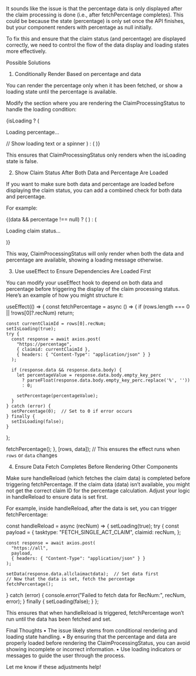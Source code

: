 It sounds like the issue is that the percentage data is only displayed after the claim processing is done (i.e., after fetchPercentage completes). This could be because the state (percentage) is only set once the API finishes, but your component renders with percentage as null initially.

To fix this and ensure that the claim status (and percentage) are displayed correctly, we need to control the flow of the data display and loading states more effectively.

Possible Solutions

1. Conditionally Render Based on percentage and data

You can render the percentage only when it has been fetched, or show a loading state until the percentage is available.

Modify the section where you are rendering the ClaimProcessingStatus to handle the loading condition:

<div className={styles.percentageSection}>
  {isLoading ? (
    <p>Loading percentage...</p>  // Show loading text or a spinner
  ) : (
    <ClaimProcessingStatus 
      percentage={percentage} 
      isLoading={isLoading} 
    />
  )}
</div>

This ensures that ClaimProcessingStatus only renders when the isLoading state is false.

2. Show Claim Status After Both Data and Percentage Are Loaded

If you want to make sure both data and percentage are loaded before displaying the claim status, you can add a combined check for both data and percentage.

For example:

<div className={styles.percentageSection}>
  {(data && percentage !== null) ? (
    <ClaimProcessingStatus 
      percentage={percentage} 
      isLoading={isLoading} 
    />
  ) : (
    <p>Loading claim status...</p>
  )}
</div>

This way, ClaimProcessingStatus will only render when both the data and percentage are available, showing a loading message otherwise.

3. Use useEffect to Ensure Dependencies Are Loaded First

You can modify your useEffect hook to depend on both data and percentage before triggering the display of the claim processing status. Here’s an example of how you might structure it:

useEffect(() => {
  const fetchPercentage = async () => {
    if (rows.length === 0 || !rows[0]?.recNum) return;

    const currentClaimId = rows[0].recNum;
    setIsLoading(true);
    try {
      const response = await axios.post(
        "https://percentage",
        { claimid: currentClaimId },
        { headers: { "Content-Type": "application/json" } }
      );

      if (response.data && response.data.body) {
        let percentageValue = response.data.body.empty_key_perc 
          ? parseFloat(response.data.body.empty_key_perc.replace('%', ''))
          : 0;
          
        setPercentage(percentageValue);
      }
    } catch (error) {
      setPercentage(0);  // Set to 0 if error occurs
    } finally {
      setIsLoading(false);
    }
  };

  fetchPercentage();
}, [rows, data]);  // This ensures the effect runs when `rows` or `data` changes

4. Ensure Data Fetch Completes Before Rendering Other Components

Make sure handleReload (which fetches the claim data) is completed before triggering fetchPercentage. If the claim data (data) isn’t available, you might not get the correct claim ID for the percentage calculation. Adjust your logic in handleReload to ensure data is set first.

For example, inside handleReload, after the data is set, you can trigger fetchPercentage:

const handleReload = async (recNum) => {
  setLoading(true);
  try {
    const payload = {
      tasktype: "FETCH_SINGLE_ACT_CLAIM",
      claimid: recNum,
    };

    const response = await axios.post(
      "https://all",
      payload,
      { headers: { "Content-Type": "application/json" } }
    );

    setData(response.data.allclaimactdata);  // Set data first
    // Now that the data is set, fetch the percentage
    fetchPercentage();
  } catch (error) {
    console.error("Failed to fetch data for RecNum:", recNum, error);
  } finally {
    setLoading(false);
  }
};

This ensures that when handleReload is triggered, fetchPercentage won’t run until the data has been fetched and set.

Final Thoughts
	•	The issue likely stems from conditional rendering and loading state handling.
	•	By ensuring that the percentage and data are properly loaded before rendering the ClaimProcessingStatus, you can avoid showing incomplete or incorrect information.
	•	Use loading indicators or messages to guide the user through the process.

Let me know if these adjustments help!
